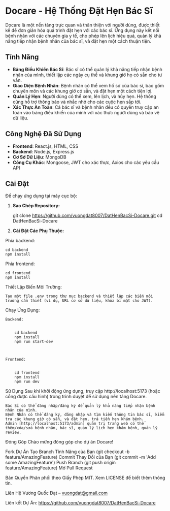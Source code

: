 # Docare - Hệ Thống Đặt Hẹn Bác Sĩ

Docare là một nền tảng trực quan và thân thiện với người dùng, được thiết kế để đơn giản hóa quá trình đặt hẹn với các bác sĩ. Ứng dụng này kết nối bệnh nhân với các chuyên gia y tế, cho phép lên lịch hiệu quả, quản lý khả năng tiếp nhận bệnh nhân của bác sĩ, và đặt hẹn một cách thuận tiện.

## Tính Năng

- **Bảng Điều Khiển Bác Sĩ**: Bác sĩ có thể quản lý khả năng tiếp nhận bệnh nhân của mình, thiết lập các ngày cụ thể và khung giờ họ có sẵn cho tư vấn.
- **Giao Diện Bệnh Nhân**: Bệnh nhân có thể xem hồ sơ của bác sĩ, bao gồm chuyên môn và các khung giờ có sẵn, và đặt hẹn một cách tiện lợi.
- **Quản Lý Hẹn**: Người dùng có thể xem, lên lịch, và hủy hẹn. Hệ thống cũng hỗ trợ thông báo và nhắc nhở cho các cuộc hẹn sắp tới.
- **Xác Thực An Toàn**: Cả bác sĩ và bệnh nhân đều có quyền truy cập an toàn vào bảng điều khiển của mình với xác thực người dùng và bảo vệ dữ liệu.

## Công Nghệ Đã Sử Dụng

- **Frontend**: React.js, HTML, CSS
- **Backend**: Node.js, Express.js
- **Cơ Sở Dữ Liệu**: MongoDB
- **Công Cụ Khác**: Mongoose, JWT cho xác thực, Axios cho các yêu cầu API

## Cài Đặt

Để chạy ứng dụng tại máy cục bộ:

1. **Sao Chép Repository:**
    
    git clone https://github.com/vuongdat8007/DatHenBacSi-Docare.git
    cd DatHenBacSi-Docare

2. **Cài Đặt Các Phụ Thuộc:**

Phía backend:

    
    
    cd backend
    npm install
    

Phía frontend:

    
    
    cd frontend
    npm install
    

Thiết Lập Biến Môi Trường:

    Tạo một file .env trong thư mục backend và thiết lập các biến môi trường cần thiết (ví dụ, URL cơ sở dữ liệu, khóa bí mật cho JWT).

Chạy Ứng Dụng:

    Backend:
        
        
        cd backend
        npm install
        npm run start-dev
        
        

    Frontend:
        
        
        cd frontend
        npm install
        npm run dev
        


Sử Dụng
    Sau khi khởi động ứng dụng, truy cập http://localhost:5173 (hoặc cổng được cấu hình) trong trình duyệt để sử dụng nền tảng Docare.

    Bác Sĩ có thể đăng nhập/đăng ký để quản lý khả năng tiếp nhận bệnh nhân của mình.
    Bệnh Nhân có thể đăng ký, đăng nhập và tìm kiếm thông tin bác sĩ, kiểm tra các khung giờ có sẵn, và đặt hẹn, trả tiền hẹn khám bệnh.
    Admin [http://localhost:5173/admin] quản trị trang web có thể thêm/xóa/sửa bệnh nhân, bác sĩ, quản lý lịch hẹn khám bệnh, quản lý review.

Đóng Góp
    Chào mừng đóng góp cho dự án Docare!

Fork Dự Án
    Tạo Branch Tính Năng của Bạn (git checkout -b feature/AmazingFeature)
    Commit Thay Đổi của Bạn (git commit -m 'Add some AmazingFeature')
    Push Branch (git push origin feature/AmazingFeature)
    Mở Pull Request

Bản Quyền
Phân phối theo Giấy Phép MIT. Xem LICENSE để biết thêm thông tin.

Liên Hệ
Vương Quốc Đạt – vuongdat@gmail.com

Liên kết Dự Án: https://github.com/vuongdat8007/DatHenBacSi-Docare


